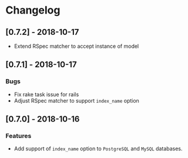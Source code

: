 # Changelog

## [0.7.2] - 2018-10-17
- Extend RSpec matcher to accept instance of model

## [0.7.1] - 2018-10-17

### Bugs
- Fix rake task issue for rails
- Adjust RSpec matcher to support `index_name` option

## [0.7.0] - 2018-10-16

### Features
- Add support of `index_name` option to `PostgreSQL` and `MySQL` databases.
